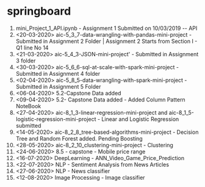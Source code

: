 # springboard
1. mini_Project_1_API.ipynb - Assignment 1 Submitted on 10/03/2019 -- API
2. <20-03-2020> aic-5_3_7-data-wrangling-with-pandas-mini-project - Submitted in Assignment 2 Folder | Assignment 2 Starts from Section I - Q1 line No 14
3. <21-03-2020> aic-5_4_3-JSON-mini-project' - Submitted in Assignment 3 folder
4. <30-03-2020> aic-5_6_6-sql-at-scale-with-spark-mini-project - Submitted in Assignment 4 folder
5. <02-04-2020> aic-5_8_5-data-wrangling-with-spark-mini-project - Submitted in Assignment 5 Folder
6. <06-04-2020> 5.2-Capstone Data added
7. <09-04-2020> 5.2- Capstone Data added - Added Column Pattern NoteBook
8. <27-04-2020> aic-8_1_3-linear-regression-mini-project and aic-8_1_5-logistic-regression-mini-project -  Linear and Logistic Regression submitted
9. <14-05-2020> aic-8_2_8_tree-based-algorithms-mini-project - Decision Tree and Random Forest added. Pending Boosting
10. <28-05-2020> aic-8_2_10_clustering-mini-project - Clustering 
11. <24-06-2020> 8.5 - capstone - Mobile price range 
12. <16-07-2020> DeepLearning  - ANN_Video_Game_Price_Prediction
13. <22-07-2020> NLP - Sentiment Analysis from News Articles
14. <27-06-2020> NLP - News classifier
15. <12-08-2020> Image Processing - Image classifier
